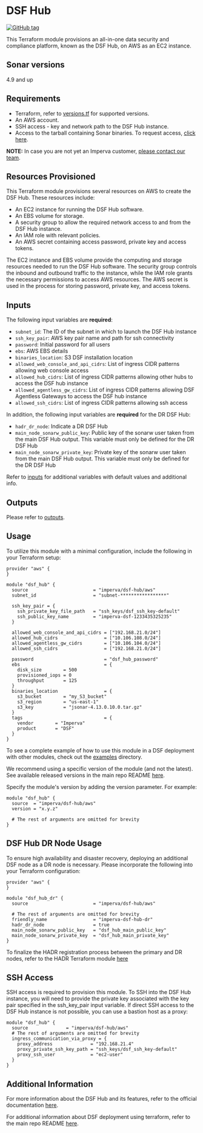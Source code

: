 # DSF Hub
[![GitHub tag](https://img.shields.io/github/v/tag/imperva/dsfkit.svg)](https://github.com/imperva/dsfkit/tags)

This Terraform module provisions an all-in-one data security and compliance platform, known as the DSF Hub, on AWS as an EC2 instance.

## Sonar versions
4.9 and up

## Requirements
* Terraform, refer to [versions.tf](https://github.com/imperva/dsfkit/blob/master/modules/aws/hub/versions.tf) for supported versions.
* An AWS account.
* SSH access - key and network path to the DSF Hub instance.
* Access to the tarball containing Sonar binaries. To request access, [click here](https://docs.google.com/forms/d/e/1FAIpQLSdnVaw48FlElP9Po_36LLsZELsanzpVnt8J08nymBqHuX_ddA/viewform).

**NOTE:** In case you are not yet an Imperva customer, [please contact our team](https://www.imperva.com/contact-us/).

## Resources Provisioned
This Terraform module provisions several resources on AWS to create the DSF Hub. These resources include:
* An EC2 instance for running the DSF Hub software.
* An EBS volume for storage.
* A security group to allow the required network access to and from the DSF Hub instance.
* An IAM role with relevant policies.
* An AWS secret containing access password, private key and access tokens.

The EC2 instance and EBS volume provide the computing and storage resources needed to run the DSF Hub software. The security group controls the inbound and outbound traffic to the instance, while the IAM role grants the necessary permissions to access AWS resources. The AWS secret is used in the process for storing password, private key, and access tokens.

## Inputs

The following input variables are **required**:

* `subnet_id`: The ID of the subnet in which to launch the DSF Hub instance
* `ssh_key_pair`: AWS key pair name and path for ssh connectivity
* `password`: Initial password for all users
* `ebs`: AWS EBS details
* `binaries_location`: S3 DSF installation location
* `allowed_web_console_and_api_cidrs`: List of ingress CIDR patterns allowing web console access
* `allowed_hub_cidrs`: List of ingress CIDR patterns allowing other hubs to access the DSF hub instance
* `allowed_agentless_gw_cidrs`: List of ingress CIDR patterns allowing DSF Agentless Gateways to access the DSF hub instance
* `allowed_ssh_cidrs`: List of ingress CIDR patterns allowing ssh access

In addition, the following input variables are **required** for the DR DSF Hub:
* `hadr_dr_node`: Indicate a DR DSF Hub
* `main_node_sonarw_public_key`: Public key of the sonarw user taken from the main DSF Hub output. This variable must only be defined for the DR DSF Hub
* `main_node_sonarw_private_key`: Private key of the sonarw user taken from the main DSF Hub output. This variable must only be defined for the DR DSF Hub


Refer to [inputs](https://registry.terraform.io/modules/imperva/dsf-hub/aws/latest?tab=inputs) for additional variables with default values and additional info.

## Outputs

Please refer to [outputs](https://registry.terraform.io/modules/imperva/dsf-hub/aws/latest?tab=outputs).

## Usage

To utilize this module with a minimal configuration, include the following in your Terraform setup:

```
provider "aws" {
}

module "dsf_hub" {
  source                        = "imperva/dsf-hub/aws"
  subnet_id                     = "subnet-*****************"

  ssh_key_pair = {
    ssh_private_key_file_path   = "ssh_keys/dsf_ssh_key-default"
    ssh_public_key_name         = "imperva-dsf-1233435325235"
  }

  allowed_web_console_and_api_cidrs = ["192.168.21.0/24"]
  allowed_hub_cidrs                 = ["10.106.108.0/24"]
  allowed_agentless_gw_cidrs        = ["10.106.104.0/24"]
  allowed_ssh_cidrs                 = ["192.168.21.0/24"]

  password                          = "dsf_hub_password"
  ebs                               = {
    disk_size        = 500
    provisioned_iops = 0
    throughput       = 125
  }
  binaries_location                 = {
    s3_bucket        = "my_S3_bucket"
    s3_region        = "us-east-1"
    s3_key           = "jsonar-4.13.0.10.0.tar.gz"
  }
  tags                              = {
    vendor        = "Imperva"
    product       = "DSF"
  }
}
```

To see a complete example of how to use this module in a DSF deployment with other modules, check out the [examples](https://github.com/imperva/dsfkit/tree/master/examples/aws) directory.

We recommend using a specific version of the module (and not the latest).
See available released versions in the main repo README [here](https://github.com/imperva/dsfkit#version-history).

Specify the module's version by adding the version parameter. For example:

```
module "dsf_hub" {
  source  = "imperva/dsf-hub/aws"
  version = "x.y.z"

  # The rest of arguments are omitted for brevity
}
```

## DSF Hub DR Node Usage

To ensure high availability and disaster recovery, deploying an additional DSF node as a DR node is necessary. Please incorporate the following into your Terraform configuration:

```
provider "aws" {
}

module "dsf_hub_dr" {
  source                        = "imperva/dsf-hub/aws"

  # The rest of arguments are omitted for brevity
  friendly_name                 = "imperva-dsf-hub-dr"
  hadr_dr_node                  = true
  main_node_sonarw_public_key   = "dsf_hub_main_public_key"
  main_node_sonarw_private_key  = "dsf_hub_main_private_key"
}
```

To finalize the HADR registration process between the primary and DR nodes, refer to the HADR Terraform module [here](https://registry.terraform.io/modules/imperva/dsf-hadr/null/latest)

## SSH Access
SSH access is required to provision this module. To SSH into the DSF Hub instance, you will need to provide the private key associated with the key pair specified in the 
ssh_key_pair input variable. If direct SSH access to the DSF Hub instance is not possible, you can use a bastion host as a proxy:

```
module "dsf_hub" {
  source              = "imperva/dsf-hub/aws"
  # The rest of arguments are omitted for brevity
  ingress_communication_via_proxy = {
    proxy_address              = "192.168.21.4"
    proxy_private_ssh_key_path = "ssh_keys/dsf_ssh_key-default"
    proxy_ssh_user             = "ec2-user"
  }
}
```

## Additional Information

For more information about the DSF Hub and its features, refer to the official documentation [here](https://docs.imperva.com/bundle/v4.13-sonar-user-guide/page/80401.htm). 

For additional information about DSF deployment using terraform, refer to the main repo README [here](https://github.com/imperva/dsfkit/tree/1.7.1).
